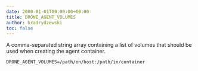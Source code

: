 ```yaml
---
date: 2000-01-01T00:00:00+00:00
title: DRONE_AGENT_VOLUMES
author: bradrydzewski
toc: false
---
```


A comma-separated string array containing a list of volumes that should be used when creating the agent container.

```
DRONE_AGENT_VOLUMES=/path/on/host:/path/in/container
```
